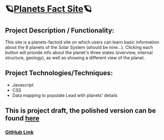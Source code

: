 # 🪐[Planets Fact Site](https://cjmaret.github.io/planets-fact-site-react/)🪐

## Project Description / Functionality: 

This site is a planets-factoid site on which users can learn basic information about the 8 planets of the Solar System (should be nine...). Clicking each button will provide info about the planet's three states (overview, internal structure, geology), as well as showing a different view of the planet. 

## Project Technologies/Techniques:
- Javascript
- CSS
- Data mapping to populate Lead with planets' details

## This is project draft, the polished version can be found [here](https://github.com/cjmaret/planets-fact-site-react)


### [GitHub Link](https://github.com/cjmaret/planets-fact-site-react)
